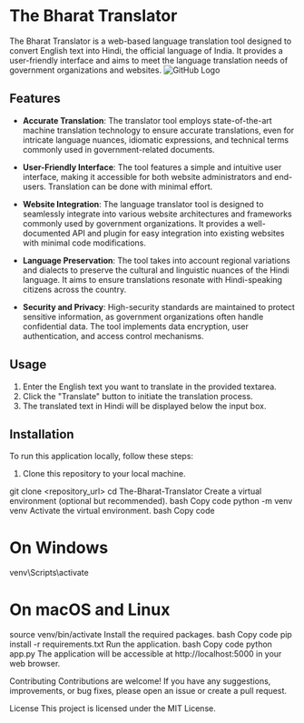 # The Bharat Translator

The Bharat Translator is a web-based language translation tool designed to convert English text into Hindi, the official language of India. It provides a user-friendly interface and aims to meet the language translation needs of government organizations and websites.
![GitHub Logo](https://github.com/Saicharan5741/The_Bharat_Translator/static/images/123.jpeg)

## Features

- **Accurate Translation**: The translator tool employs state-of-the-art machine translation technology to ensure accurate translations, even for intricate language nuances, idiomatic expressions, and technical terms commonly used in government-related documents.

- **User-Friendly Interface**: The tool features a simple and intuitive user interface, making it accessible for both website administrators and end-users. Translation can be done with minimal effort.

- **Website Integration**: The language translator tool is designed to seamlessly integrate into various website architectures and frameworks commonly used by government organizations. It provides a well-documented API and plugin for easy integration into existing websites with minimal code modifications.

- **Language Preservation**: The tool takes into account regional variations and dialects to preserve the cultural and linguistic nuances of the Hindi language. It aims to ensure translations resonate with Hindi-speaking citizens across the country.

- **Security and Privacy**: High-security standards are maintained to protect sensitive information, as government organizations often handle confidential data. The tool implements data encryption, user authentication, and access control mechanisms.

## Usage

1. Enter the English text you want to translate in the provided textarea.
2. Click the "Translate" button to initiate the translation process.
3. The translated text in Hindi will be displayed below the input box.

## Installation

To run this application locally, follow these steps:

1. Clone this repository to your local machine.


git clone <repository_url>
cd The-Bharat-Translator
Create a virtual environment (optional but recommended).
bash
Copy code
python -m venv venv
Activate the virtual environment.
bash
Copy code
# On Windows
venv\Scripts\activate

# On macOS and Linux
source venv/bin/activate
Install the required packages.
bash
Copy code
pip install -r requirements.txt
Run the application.
bash
Copy code
python app.py
The application will be accessible at http://localhost:5000 in your web browser.

Contributing
Contributions are welcome! If you have any suggestions, improvements, or bug fixes, please open an issue or create a pull request.

License
This project is licensed under the MIT License.







